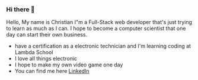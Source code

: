 ### Hi there 👋

Hello, My name is Christian I"m a Full-Stack web developer that's just trying to learn as much as I can. I hope to become a computer scientist that one day can start their own business.

- have a certification as a electronic technician and I'm learning coding at Lambda School
- I love all things electronic
- I hope to make my own video game one day
- You can find me here [LinkedIn](https://www.linkedin.com/in/cberumen51/)
